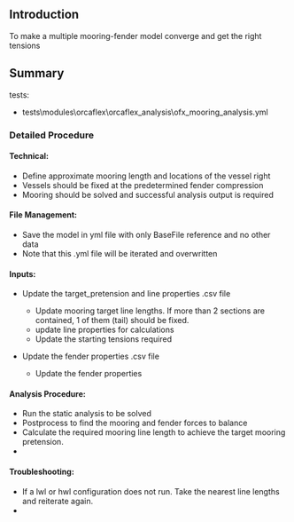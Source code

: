 ## Introduction


To make a multiple mooring-fender model converge and get the right tensions

## Summary


tests:
 -  tests\modules\orcaflex\orcaflex_analysis\ofx_mooring_analysis.yml

### Detailed Procedure

#### Technical:
- Define approximate mooring length and locations of the vessel right
- Vessels should be fixed at the predetermined fender compression 
- Mooring should be solved and successful analysis output is required

#### File Management:
- Save the model in yml file with only BaseFile reference and no other data
 - Note that this .yml file will be iterated and overwritten

#### Inputs:
- Update the target_pretension and line properties .csv file
  - Update mooring target line lengths. If more than 2 sections are contained, 1 of them (tail) should be fixed.
  - update line properties for calculations
  - Update the starting tensions required

- Update the fender properties .csv file
  - Update the fender properties

#### Analysis Procedure:
- Run the static analysis to be solved
- Postprocess to find the mooring and fender forces to balance
- Calculate the required mooring line length to achieve the target mooring pretension.
- 


#### Troubleshooting:
- If a lwl or hwl configuration does not run. Take the nearest line lengths and reiterate again.
- 